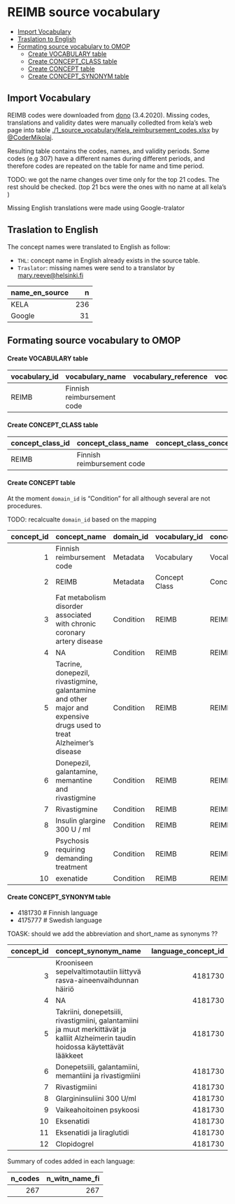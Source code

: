 REIMB source vocabulary
================

  - [Import Vocabulary](#import-vocabulary)
  - [Traslation to English](#traslation-to-english)
  - [Formating source vocabulary to
    OMOP](#formating-source-vocabulary-to-omop)
      - [Create VOCABULARY table](#create-vocabulary-table)
      - [Create CONCEPT\_CLASS table](#create-concept_class-table)
      - [Create CONCEPT table](#create-concept-table)
      - [Create CONCEPT\_SYNONYM table](#create-concept_synonym-table)

## Import Vocabulary

REIMB codes were downloaded from [dono](dono) (3.4.2020). Missing codes,
translations and validity dates were manually colledted from kela’s web
page into table
[./1\_source\_vocabulary/Kela\_reimbursement\_codes.xlsx](./1_source_vocabulary/Kela_reimbursement_codes.xlsx)
by [@CoderMikolaj](github.com/CoderMikolaj).

Resulting table contains the codes, names, and validity periods. Some
codes (e.g 307) have a different names during different periods, and
therefore codes are repeated on the table for name and time period.

TODO: we got the name changes over time only for the top 21 codes. The
rest should be checked. (top 21 bcs were the ones with no name at all
kela’s )

Missing English translations were made using Google-tralator

## Traslation to English

The concept names were translated to English as follow:

  - `THL`: concept name in English already exists in the source table.
  - `Traslator`: missing names were send to a translator by
    <mary.reeve@helsinki.fi>

<div class="kable-table">

| name\_en\_source |   n |
| :--------------- | --: |
| KELA             | 236 |
| Google           |  31 |

</div>

## Formating source vocabulary to OMOP

#### Create VOCABULARY table

<div class="kable-table">

| vocabulary\_id | vocabulary\_name           | vocabulary\_reference | vocabulary\_version | vocabulary\_concept\_id |
| :------------- | :------------------------- | :-------------------- | :------------------ | ----------------------: |
| REIMB          | Finnish reimbursement code |                       |                     |                       1 |

</div>

#### Create CONCEPT\_CLASS table

<div class="kable-table">

| concept\_class\_id | concept\_class\_name       | concept\_class\_concept\_id |
| :----------------- | :------------------------- | --------------------------: |
| REIMB              | Finnish reimbursement code |                           2 |

</div>

#### Create CONCEPT table

At the moment `domain_id` is “Condition” for all although several are
not procedures.

TODO: recalcualte `domain_id` based on the mapping

<div class="kable-table">

| concept\_id | concept\_name                                                                                                       | domain\_id | vocabulary\_id | concept\_class\_id | standard\_concept | concept\_code  | valid\_start\_date | valid\_end\_date | invalid\_reason | tmp\_name\_fi                                                                                                                       | tmp\_name\_en\_source |
| ----------: | :------------------------------------------------------------------------------------------------------------------ | :--------- | :------------- | :----------------- | :---------------- | :------------- | :----------------- | :--------------- | :-------------- | :---------------------------------------------------------------------------------------------------------------------------------- | :-------------------- |
|           1 | Finnish reimbursement code                                                                                          | Metadata   | Vocabulary     | Vocabulary         | NA                | OMOP generated | 1970-01-01         | 2099-12-31       | NA              | NA                                                                                                                                  | NA                    |
|           2 | REIMB                                                                                                               | Metadata   | Concept Class  | Concept Class      | NA                | OMOP generated | 1970-01-01         | 2099-12-31       | NA              | NA                                                                                                                                  | NA                    |
|           3 | Fat metabolism disorder associated with chronic coronary artery disease                                             | Condition  | REIMB          | REIMB              | NA                | 213            | 1970-01-01         | 2012-03-31       | NA              | Krooniseen sepelvaltimotautiin liittyvä rasva-aineenvaihdunnan häiriö                                                               | Google                |
|           4 | NA                                                                                                                  | Condition  | REIMB          | REIMB              | NA                | 204            | 1970-01-01         | 2099-12-31       | NA              | NA                                                                                                                                  | Google                |
|           5 | Tacrine, donepezil, rivastigmine, galantamine and other major and expensive drugs used to treat Alzheimer’s disease | Condition  | REIMB          | REIMB              | NA                | 307            | 1999-01-01         | 2003-03-31       | NA              | Takriini, donepetsiili, rivastigmiini, galantamiini ja muut merkittävät ja kalliit Alzheimerin taudin hoidossa käytettävät lääkkeet | Google                |
|           6 | Donepezil, galantamine, memantine and rivastigmine                                                                  | Condition  | REIMB          | REIMB              | NA                | 307            | 2003-04-01         | 2016-10-31       | NA              | Donepetsiili, galantamiini, memantiini ja rivastigmiini                                                                             | Google                |
|           7 | Rivastigmine                                                                                                        | Condition  | REIMB          | REIMB              | NA                | 307            | 2016-11-01         | 2018-05-31       | NA              | Rivastigmiini                                                                                                                       | Google                |
|           8 | Insulin glargine 300 U / ml                                                                                         | Condition  | REIMB          | REIMB              | NA                | 177            | 2017-01-01         | 2020-02-29       | NA              | Glargininsuliini 300 U/ml                                                                                                           | Google                |
|           9 | Psychosis requiring demanding treatment                                                                             | Condition  | REIMB          | REIMB              | NA                | 188            | 2000-04-01         | 2014-10-31       | NA              | Vaikeahoitoinen psykoosi                                                                                                            | KELA                  |
|          10 | exenatide                                                                                                           | Condition  | REIMB          | REIMB              | NA                | 160            | 2013-04-01         | 2016-02-29       | NA              | Eksenatidi                                                                                                                          | Google                |

</div>

#### Create CONCEPT\_SYNONYM table

  - 4181730 \# Finnish language
  - 4175777 \# Swedish language

TOASK: should we add the abbreviation and short\_name as synonyms ??

<div class="kable-table">

| concept\_id | concept\_synonym\_name                                                                                                              | language\_concept\_id |
| ----------: | :---------------------------------------------------------------------------------------------------------------------------------- | --------------------: |
|           3 | Krooniseen sepelvaltimotautiin liittyvä rasva-aineenvaihdunnan häiriö                                                               |               4181730 |
|           4 | NA                                                                                                                                  |               4181730 |
|           5 | Takriini, donepetsiili, rivastigmiini, galantamiini ja muut merkittävät ja kalliit Alzheimerin taudin hoidossa käytettävät lääkkeet |               4181730 |
|           6 | Donepetsiili, galantamiini, memantiini ja rivastigmiini                                                                             |               4181730 |
|           7 | Rivastigmiini                                                                                                                       |               4181730 |
|           8 | Glargininsuliini 300 U/ml                                                                                                           |               4181730 |
|           9 | Vaikeahoitoinen psykoosi                                                                                                            |               4181730 |
|          10 | Eksenatidi                                                                                                                          |               4181730 |
|          11 | Eksenatidi ja liraglutidi                                                                                                           |               4181730 |
|          12 | Clopidogrel                                                                                                                         |               4181730 |

</div>

Summary of codes added in each language:

<div class="kable-table">

| n\_codes | n\_witn\_name\_fi |
| -------: | ----------------: |
|      267 |               267 |

</div>

